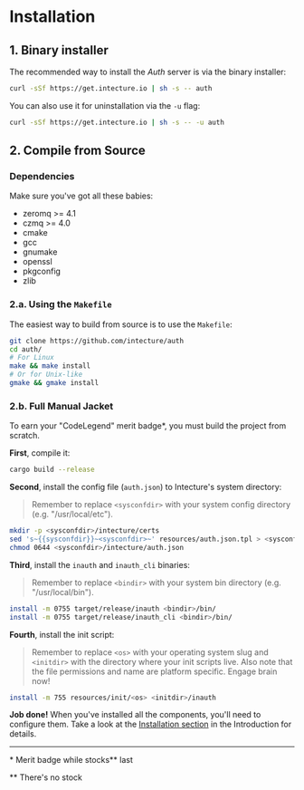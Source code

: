 # Installation

## 1. Binary installer

The recommended way to install the _Auth_ server is via the binary installer:

```bash
curl -sSf https://get.intecture.io | sh -s -- auth
```

You can also use it for uninstallation via the `-u` flag:

```bash
curl -sSf https://get.intecture.io | sh -s -- -u auth
```

## 2. Compile from Source

### Dependencies

Make sure you've got all these babies:

- zeromq >= 4.1
- czmq >= 4.0
- cmake
- gcc
- gnumake
- openssl
- pkgconfig
- zlib

### 2.a. Using the `Makefile`

The easiest way to build from source is to use the `Makefile`:

```bash
git clone https://github.com/intecture/auth
cd auth/
# For Linux
make && make install
# Or for Unix-like
gmake && gmake install
```

### 2.b. Full Manual Jacket

To earn your "CodeLegend" merit badge*, you must build the project from scratch.

**First**, compile it:

```bash
cargo build --release
```

**Second**, install the config file (`auth.json`) to Intecture's system directory:

>Remember to replace `<sysconfdir>` with your system config directory (e.g. "/usr/local/etc").

```bash
mkdir -p <sysconfdir>/intecture/certs
sed 's~{{sysconfdir}}~<sysconfdir>~' resources/auth.json.tpl > <sysconfdir>/intecture/auth.json
chmod 0644 <sysconfdir>/intecture/auth.json
```

**Third**, install the `inauth` and `inauth_cli` binaries:

>Remember to replace `<bindir>` with your system bin directory (e.g. "/usr/local/bin").

```bash
install -m 0755 target/release/inauth <bindir>/bin/
install -m 0755 target/release/inauth_cli <bindir>/bin/
```

**Fourth**, install the init script:

>Remember to replace `<os>` with your operating system slug and `<initdir>` with the directory where your init scripts live. Also note that the file permissions and name are platform specific. Engage brain now!

```bash
install -m 755 resources/init/<os> <initdir>/inauth
```

**Job done!** When you've installed all the components, you'll need to configure them. Take a look at the [Installation section](ch01-02-intro-installation.html) in the Introduction for details.

---

\* Merit badge while stocks** last

** There's no stock
